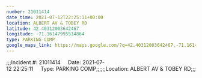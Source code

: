 ```yaml
---
number: 21011414
date_time: 2021-07-12T22:25:11+00:00
location: ALBERT AV & TOBEY RD
latitude: 42.40312003642467
longitude: -71.16147995514864
type: PARKING COMP
google_maps_link: https://maps.google.com/?q=42.40312003642467,-71.16147995514864
---
```


;;;Incident #: 21011414     Date: 2021‐07‐12 22:25:11     Type: PARKING COMP;;;;;;Location: ALBERT AV & TOBEY RD;;;
